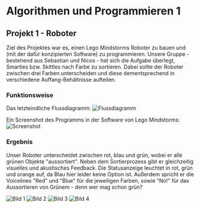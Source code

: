 # Algorithmen und Programmieren 1

## Projekt 1 - Roboter

Ziel des Projektes war es, einen Lego Mindstorms Roboter zu bauen und (mit der dafür konzipierten Software) zu programmieren.
Unsere Gruppe - bestehend aus Sebastian und Nicos - hat sich die Aufgabe überlegt, Smarties bzw. Skittles nach Farbe zu sortieren.
Dabei sollte der Roboter zwischen drei Farben unterscheiden und diese dementsprechend in verschiedene Auffang-Behältnisse aufteilen.

### Funktionsweise

Das letzteindliche Flussdiagramm:
![Flussdiagramm](bilder/Flowchart.png)

Ein Screenshot des Programms in der Software von Lego Mindstorms:
![Screenshot](bilder/screenshot.jpg)

### Ergebnis

Unser Roboter unterscheidet zwischen rot, blau und grün, wobei er alle grünen Objekte "aussortiert".
Neben dem Sortierprozess gibt er gleichzeitig visuelles und akustisches Feedback.
Die Statusanzeige leuchtet in rot, grün und orange auf, da Blau hier leider keine Option ist.
Außerdem spricht er die Voicelines "Red" und "Blue" für die jeweiligen Farben, sowie "No!" für das Aussortieren von Grünem - denn wer mag schon grün?

![Bild 1](bilder/robot_1.jpg)
![Bild 2](bilder/robot_2.jpg)
![Bild 3](bilder/robot_3.jpg)
![Bild 4](bilder/robot_4.jpg)
